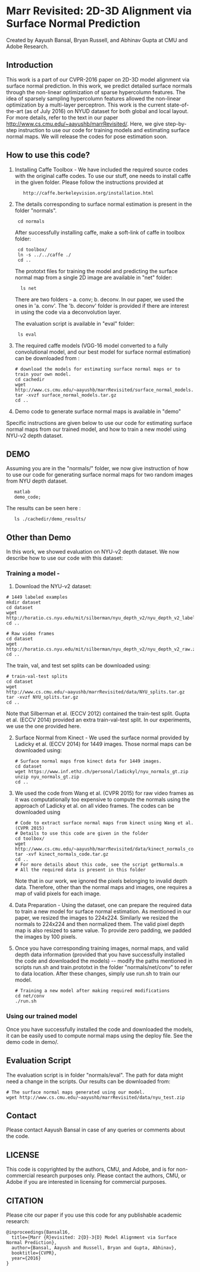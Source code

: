 # Marr Revisited: 2D-3D Alignment via Surface Normal Prediction
Created by Aayush Bansal, Bryan Russell, and Abhinav Gupta at CMU and Adobe Research.

## Introduction 

This work is a part of our CVPR-2016 paper on 2D-3D model alignment via surface normal prediction. In this work, we predict detailed surface normals through the non-linear optimization of sparse hypercolumn features. The idea of sparsely sampling hypercolumn features allowed the non-linear optimization by a multi-layer perceptron. This work is the current state-of-the-art (as of July 2016) on NYUD dataset for both global and local layout. For more details, refer to the text in our paper http://www.cs.cmu.edu/~aayushb/marrRevisited/. Here, we give step-by-step instruction to use our code for training models and estimating surface normal maps. We will release the codes for pose estimation soon.

## How to use this code?

1. Installing Caffe Toolbox - We have included the required source codes with the original caffe codes. To use our stuff, one needs to install caffe in the given folder. Please follow the instructions provided at
   ```make
      http://caffe.berkeleyvision.org/installation.html
   ```

2. The details corresponding to surface normal estimation is present in the folder "normals".
   ```make
	cd normals
   ```
   
   After successfully installing caffe, make a soft-link of caffe in toolbox folder:
   ```make
	cd toolbox/
	ln -s ../../caffe ./
	cd ..
   ```
  
   The prototxt files for training the model and predicting the surface normal map from a single 2D image are available in "net" folder:
   ```make
	 ls net
   ```
   There are two folders - a. conv; b. deconv. In our paper, we used the ones in 'a. conv'. The 'b. deconv' folder is provided if there are interest in using the code via a deconvolution layer.  

   The evaluation script is available in "eval" folder:
   ```make
	ls eval
   ```

3. The required caffe models (VGG-16 model converted to a fully convolutional model, and our best model for surface normal estimation) can be downloaded from :
   ```make
   # download the models for estimating surface normal maps or to train your own model.
   cd cachedir
   wget http://www.cs.cmu.edu/~aayushb/marrRevisited/surface_normal_models.tar.gz
   tar -xvzf surface_normal_models.tar.gz
   cd ..
   ```

4. Demo code to generate surface normal maps is available in "demo"

Specific instructions are given below to use our code for estimating surface normal maps from our trained model, and how to train a new model using NYU-v2 depth dataset.

## DEMO 

Assuming you are in the "normals/" folder, we now give instruction of how to use our code for generating surface normal maps for two random images from NYU depth dataset.
```make
   matlab
   demo_code;
```
The results can be seen here :
```make
   ls ./cachedir/demo_results/
```

## Other than Demo

In this work, we showed evaluation on NYU-v2 depth dataset. We now describe how to use our code with this dataset: 

### Training a model -
1. Download the NYU-v2 dataset: 

  ```make
  # 1449 labeled examples
  mkdir dataset
  cd dataset
  wget http://horatio.cs.nyu.edu/mit/silberman/nyu_depth_v2/nyu_depth_v2_labeled.mat
  cd ..
  ```

  ```make
  # Raw video frames
  cd dataset
  wget http://horatio.cs.nyu.edu/mit/silberman/nyu_depth_v2/nyu_depth_v2_raw.zip
  cd ..
  ```

  The train, val, and test set splits can be downloaded using: 

  ```make
  # train-val-test splits
  cd dataset
  wget http://www.cs.cmu.edu/~aayushb/marrRevisited/data/NYU_splits.tar.gz
  tar -xvzf NYU_splits.tar.gz
  cd ..
  ```

  Note that Silberman et al. (ECCV 2012) contained the train-test split. Gupta et al. (ECCV 2014) provided an extra train-val-test split. In our experiments, we use the one provided here.

2. Surface Normal from Kinect - We used the surface normal provided by Ladicky et al. (ECCV 2014) for 1449 images. Those normal maps can be downloaded using: 

   ```make
   # Surface normal maps from kinect data for 1449 images.
   cd dataset
   wget https://www.inf.ethz.ch/personal/ladickyl/nyu_normals_gt.zip
   unzip nyu_normals_gt.zip
   cd ..
   ```

3. We used the code from Wang et al. (CVPR 2015) for raw video frames as it was computationally too expensive to compute the normals using the approach of Ladicky et al. on all video frames. The codes can be downloaded using
   ```make
   # Code to extract surface normal maps from kinect using Wang et al. (CVPR 2015)
   # Details to use this code are given in the folder
   cd toolbox/
   wget http://www.cs.cmu.edu/~aayushb/marrRevisited/data/kinect_normals_code.tar.gz
   tar -xvf kinect_normals_code.tar.gz
   cd ..
   # For more details about this code, see the script getNormals.m
   # All the required data is present in this folder
   ```

   Note that in our work, we ignored the pixels belonging to invalid depth data. Therefore, other than the normal maps and images, one requires a map of valid pixels for each image.

4. Data Preparation - Using the dataset, one can prepare the required data to train a new model for surface normal estimation. As mentioned in our paper, we resized the images to 224x224. Similarly we resized the normals to 224x224 and then normalized them. The valid pixel depth map is also resized to same value. To provide zero padding, we padded the images by 100 pixels.

5. Once you have corresponding training images, normal maps, and valid depth data information (provided that you have successfully installed the code and downloaded the models) --  modify the paths mentioned in scripts run.sh and train.prototxt in the folder "normals/net/conv" to refer to data location. After these changes, simply use run.sh  to train our model.
   ```make
   # Training a new model after making required modifications
   cd net/conv
   ./run.sh
   ```

### Using our trained model 
Once you have successfully installed the code and downloaded the models, it can be easily used to compute normal maps using the deploy file. See the demo code in demo/.  

## Evaluation Script
The evaluation script is in folder "normals/eval". The path for data might need a change in the scripts. Our results can be downloaded from: 

  ```make
  # The surface normal maps generated using our model.
  wget http://www.cs.cmu.edu/~aayushb/marrRevisited/data/nyu_test.zip
  ```

## Contact 
Please contact Aayush Bansal in case of any queries or comments about the code.

## LICENSE
This code is copyrighted by the authors, CMU, and Adobe, and is for non-commercial research purposes only. Please contact the authors, CMU, or Adobe if you are interested in licensing for commercial purposes.

## CITATION 
Please cite our paper if you use this code for any publishable academic research:

```make
@inproceedings{Bansal16,
  title={Marr {R}evisited: 2{D}-3{D} Model Alignment via Surface Normal Prediction},
  author={Bansal, Aayush and Russell, Bryan and Gupta, Abhinav},
  booktitle={CVPR},
  year={2016}
}
```

